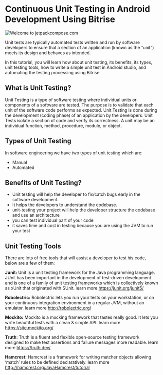 # Continuous Unit Testing in Android Development Using Bitrise

![Welcome to jetpackcompose.com](https://miro.medium.com/max/1400/1*a7fnh0qKujgvkZQSD0tMeQ.png)

Unit tests are typically automated tests written and run by software developers to ensure that a section of an application (known as the “unit”) meets its design and behaves as intended.

In this tutorial, you will learn how about unit testing, its benefits, its types, unit testing tools, how to write a simple unit test in Android studio, and automating the testing processing using Bitrise.

## What is Unit Testing?
Unit Testing is a type of software testing where individual units or components of a software are tested. The purpose is to validate that each unit of the software code performs as expected. Unit Testing is done during the development (coding phase) of an application by the developers. Unit Tests isolate a section of code and verify its correctness. A unit may be an individual function, method, procedure, module, or object.

## Types of Unit Testing
In software engineering we have two types of unit testing which are:
- Manual
- Automated

## Benefits of Unit Testing?
- Unit testing will help the developer to fix/catch bugs early in the software development.
- It helps the developers to understand the codebase.
- unit-testing your project will help the developer structure the codebase and use an architecture
- you can test individual part of your code
- it saves time and cost in testing because you are using the JVM to run your test

## Unit Testing Tools
There are lots of free tools that will assist a developer to test his code, below are a few of them:

**Junit:** Unit is a unit testing framework for the Java programming language. JUnit has been important in the development of test-driven development and is one of a family of unit testing frameworks which is collectively known as xUnit that originated with SUnit. learn more https://junit.org/junit5/

**Robolectric:** Robolectric lets you run your tests on your workstation, or on your continuous integration environment in a regular JVM, without an emulator. learn more http://robolectric.org/

**Mockito:** Mockito is a mocking framework that tastes really good. It lets you write beautiful tests with a clean & simple API. learn more https://site.mockito.org/

**Truth:** Truth is a fluent and flexible open-source testing framework designed to make test assertions and failure messages more readable. learn more https://truth.dev/

**Hamcrest:** Hamcrest is a framework for writing matcher objects allowing ‘match’ rules to be defined declaratively. learn more http://hamcrest.org/JavaHamcrest/tutorial